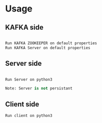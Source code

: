 # Usage

## KAFKA side
```python

Run KAFKA ZOOKEEPER on default properties
Run KAFKA Server on default properties
```


## Server side
```python

Run Server on python3 

Note: Server is not persistant
```


## Client side
```python
Run client on python3 
```
